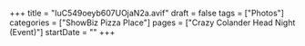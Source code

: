 +++
title = "IuC549oeyb607UOjaN2a.avif"
draft = false
tags = ["Photos"]
categories = ["ShowBiz Pizza Place"]
pages = ["Crazy Colander Head Night (Event)"]
startDate = ""
+++
